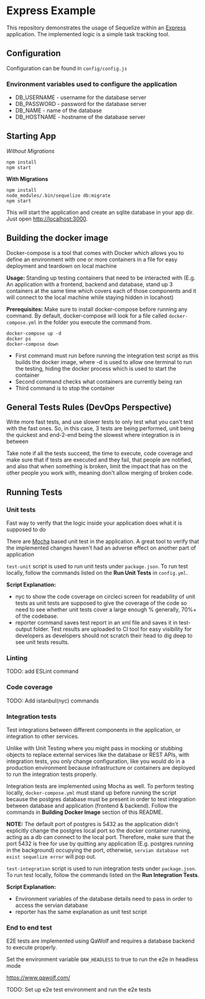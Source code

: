 # Express Example

This repository demonstrates the usage of Sequelize within an [Express](https://expressjs.com) application.
The implemented logic is a simple task tracking tool.

## Configuration

Configuration can be found in `config/config.js`

### Environment variables used to configure the application

- DB_USERNAME - username for the database server
- DB_PASSWORD - password for the database server
- DB_NAME - name of the database
- DB_HOSTNAME - hostname of the database server

## Starting App

*Without Migrations*

```
npm install
npm start
```

**With Migrations**

```
npm install
node_modules/.bin/sequelize db:migrate
npm start
```

This will start the application and create an sqlite database in your app dir.
Just open [http://localhost:3000](http://localhost:3000).

## Building the docker image
Docker-compose is a tool that comes with Docker which allows you to define an environment with one or more containers in a file for easy deployment and teardown on local machine

**Usage:** Standing up testing containers that need to be interacted with (E.g. An application with a frontend, backend and database, stand up 3 containers at the same time which covers each of those components and it will connect to the local machine while staying hidden in locahost) 

**Prerequisites:** Make sure to install docker-compose before running any command. By default, docker-compose will look for a file called `docker-compose.yml` in the folder you execute the command from. 

```
docker-compose up -d
docker ps
docker-compose down
```
- First command must run before running the integration test script as this builds the docker image, where -d is used to allow one terminal to run the testing, hiding the docker process which is used to start the container
- Second command checks what containers are currently being ran
- Third command is to stop the container

## General Tests Rules (DevOps Perspective)
Write more fast tests, and use slower tests to only test what you can't test with the fast ones. So, in this case, 3 tests are being performed, unit being the quickest and end-2-end being the slowest where integration is in between

Take note if all the tests succeed, the time to execute, code coverage and make sure that if tests are executed and they fail, that people are notified, and also that when something is broken, limit the impact that has on the other people you work with, meaning don't allow merging of broken code.

## Running Tests

### Unit tests
Fast way to verify that the logic inside your application does what it is supposed to do

There are [Mocha](https://mochajs.org) based unit test in the application. A great tool to verify that the implemented changes haven't had an adverse effect on another part of application

`test-unit` script is used to run unit tests under `package.json`. To run test locally, follow the commands listed on the **Run Unit Tests** in `config.yml`.

**Script Explanation:**
- nyc to show the code coverage on circleci screen for readability of unit tests as unit tests are supposed to give the coverage of the code so need to see whether unit tests cover a large enough % generally, 70%+ of the codebase.
- reporter command saves test report in an xml file and saves it in test-output folder. Test results are uploaded to CI tool for easy visibility for developers as developers should not scratch their head to dig deep to see unit tests results.

### Linting

TODO: add ESLint command

### Code coverage

TODO: Add istanbul(nyc) commands

### Integration tests
Test integrations between different components in the application, or integration to other services.

Unlike with Unit Testing where you might pass in mocking or stubbing objects to replace external services like the database or REST APIs, with integration tests, you only change configuration, like you would do in a production environment because infrastructure or containers are deployed to run the integration tests properly.

Integration tests are implemented using Mocha as well. To perform testing locally, `docker-compose.yml` must stand up before running the script because the postgres database must be present in order to test integration between database and application (frontend & backend). Follow the commands in **Building Docker Image** section of this README.

**NOTE:** The default port of postgres is 5432 as the application didn't explicitly change the postgres local port so the docker container running, acting as a db can connect to the local port. Therefore, make sure that the port 5432 is free for use by quitting any application (E.g. postgres running in the background) occupying the port, otherwise, `servian database not exist sequelize error` will pop out.

`test-integration` script is used to run integration tests under `package.json`. To run test locally, follow the commands listed on the **Run Integration Tests**.

**Script Explanation:**
- Environment variables of the database details need to pass in order to access the servian database
- reporter has the same explanation as unit test script

### End to end test

E2E tests are implemented using QaWolf and requires a database backend to execute properly.

Set the environment variable `QAW_HEADLESS` to true to run the e2e in headless mode

https://www.qawolf.com/

TODO: Set up e2e test environment and run the e2e tests